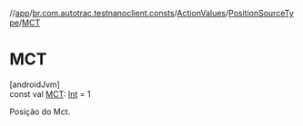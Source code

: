 //[app](../../../../index.md)/[br.com.autotrac.testnanoclient.consts](../../index.md)/[ActionValues](../index.md)/[PositionSourceType](index.md)/[MCT](-m-c-t.md)

# MCT

[androidJvm]\
const val [MCT](-m-c-t.md): [Int](https://kotlinlang.org/api/latest/jvm/stdlib/kotlin/-int/index.html) = 1

Posição do Mct.
